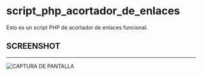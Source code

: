 # script_php_acortador_de_enlaces
Esto es un script PHP de acortador de enlaces funcional.
## SCREENSHOT
---
![CAPTURA DE PANTALLA](http://imgfz.com/i/ehYlbJf.jpeg)
